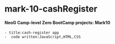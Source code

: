 # mark-10-cashRegister
#### NeoG Camp-level Zero BootCamp projects: Mark10
    - title:cash-register app
    -  code written:JavaScript,HTML,CSS
